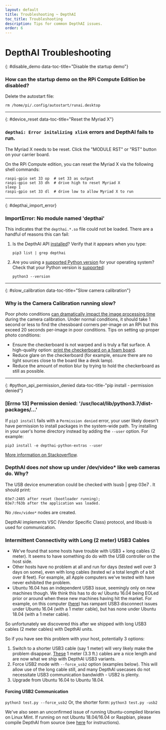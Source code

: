 ```yaml
---
layout: default
title: Troubleshooting ~ DepthAI
toc_title: Troubleshooting
description: Tips for common DepthAI issues.
order: 6
---
```


# DepthAI Troubleshooting

{: #disable_demo data-toc-title="Disable the startup demo"}
### How can the startup demo on the RPi Compute Edition be disabled?

Delete the autostart file:

```
rm /home/pi/.config/autostart/runai.desktop
```
<hr/>

{: #device_reset data-toc-title="Reset the Myriad X"}
### `depthai: Error initalizing xlink` errors and DepthAI fails to run.

The Myriad X needs to be reset. Click the "MODULE RST" or "RST" button on your carrier board.

On the RPi Compute edition, you can reset the Myriad X via the following shell commands:

```
raspi-gpio set 33 op  # set 33 as output
raspi-gpio set 33 dh  # drive high to reset Myriad X
sleep 1
raspi-gpio set 33 dl  # drive low to allow Myriad X to run
```

<hr/>

{: #depthai_import_error}
### ImportError: No module named 'depthai'

This indicates that the `depthai.*.so` file could not be loaded. There are a handful of reasons this can fail:

1. Is the DepthAI API [installed](api/#install)? Verify that it appears when you type:
    ```
    pip3 list | grep depthai
    ```
2. Are you using a [supported Python version](/api/#python_version) for your operating system? Check that your Python version is [supported](/api/#python_version):
    ```
    python3 --version
    ```

<hr/>

{: #slow_calibration data-toc-title="Slow camera calibration"}
### Why is the Camera Calibration running slow?

Poor photo conditions [can dramatically impact the image processing time](https://stackoverflow.com/questions/51073309/why-does-the-camera-calibration-in-opencv-python-takes-more-than-30-minutes) during the camera calibration. Under normal conditions, it should take 1 second or less to find the chessboard corners per-image on an RPi but this exceed 20 seconds per-image in poor conditions. Tips on setting up proper photo conditions:

* Ensure the checkerboard is not warped and is truly a flat surface. A high-quality option: [print the checkerboard on a foam board](https://discuss.luxonis.com/d/38-easy-calibration-targets-for-depthai-opencv-checkerboard).
* Reduce glare on the checkerboard (for example, ensure there are no light sources close to the board like a desk lamp).
* Reduce the amount of motion blur by trying to hold the checkerboard as still as possible.

<hr/>

{: #python_api_permission_denied data-toc-title-"pip install - permission denied"}
### [Errno 13] Permission denied: '/usr/local/lib/python3.7/dist-packages/...'

If `pip3 install` fails with a `Permission denied` error, your user likely doesn't have permission to install packages in the system-wide path. Try installing in your user's home directory instead by adding the `--user` option. For example:

```
pip3 install -e depthai-python-extras --user
```

[More information on Stackoverflow](https://stackoverflow.com/questions/31512422/pip-install-failing-with-oserror-errno-13-permission-denied-on-directory).


### DepthAI does *not* show up under /dev/video* like web cameras do.  Why?

The USB device enumeration could be checked with lsusb | grep 03e7  . It should print:

`03e7:2485 after reset (bootloader running);`  
`03e7:f63b after the application was loaded.`

No `/dev/video*` nodes are created. 

DepthAI implements VSC (Vendor Specific Class) protocol, and libusb is used for communication.

### Intermittent Connectivity with Long (2 meter) USB3 Cables

- We've found that some hosts have trouble with USB3 + long cables (2 meter).  It seems to have something do do with the USB controller on the host side.  
- Other hosts have no problem at all and run for days (tested well over 3 days on some), even with long cables (tested w/ a total length of a bit over 8 feet).  For example, all Apple computers we've tested with have never exhibited the problem.
- Ubuntu 16.04 has an independent USB3 issue, seemingly only on new machines though.  We think this has to do w/ Ubuntu 16.04 being EOLed prior or around when these new machines having hit the market.  For example, on this computer ([here](https://pcpartpicker.com/list/KTDFQZ)) has rampant USB3 disconnect issues under Ubuntu 16.04 (with a 1 meter cable), but has none under Ubuntu 18.04 (with a 1 meter cable).

So unfortunately we discovered this after we shipped with long USB3 cables (2 meter cables) with DepthAI units.

So if you have see this problem with your host, potentially 3 options:
1. Switch to a shorter USB3 cable (say 1 meter) will very likely make the problem disappear.  [These](https://www.amazon.com/gp/product/B07S4G4L4Z/ref=ppx_yo_dt_b_asin_title_o00_s00?ie=UTF8&psc=1) 1 meter (3.3 ft.) cables are a nice length and are now what we ship with DepthAI USB3 variants.
2. Force USB2 mode with `--force_usb2` option (examples below).  This will allow use of the long cable still, and many DepthAI usecases do not necessitate USB3 communication bandwidth - USB2 is plenty.
3. Upgrade from Ubuntu 16.04 to Ubuntu 18.04.

#### Forcing USB2 Communication
`python3 test.py --force_usb2`
Or, the shorter form:
`python3 test.py -usb2`

We've also seen an unconfirmed issue of running Ubuntu-compiled libraries on Linux Mint.  If running on not Ubuntu 18.04/16.04 or Raspbian, please compile DepthAI from source (see [here](https://github.com/luxonis/depthai-python-extras#python-modules) for instructions).
